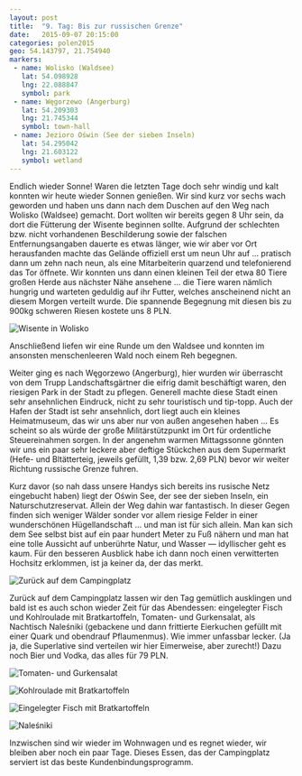 ```yaml
---
layout: post
title:  "9. Tag: Bis zur russischen Grenze"
date:   2015-09-07 20:15:00
categories: polen2015
geo: 54.143797, 21.754940
markers:
 - name: Wolisko (Waldsee)
   lat: 54.098928 
   lng: 22.088847
   symbol: park
 - name: Węgorzewo (Angerburg)
   lat: 54.209303
   lng: 21.745344
   symbol: town-hall
 - name: Jezioro Oświn (See der sieben Inseln)
   lat: 54.295042
   lng: 21.603122
   symbol: wetland
---
```


Endlich wieder Sonne! Waren die letzten Tage doch sehr windig und kalt konnten wir heute wieder Sonnen genießen.
Wir sind kurz vor sechs wach geworden und haben uns dann nach dem Duschen auf den Weg nach Wolisko (Waldsee)
gemacht. Dort wollten wir bereits gegen 8 Uhr sein, da dort die Fütterung der Wisente beginnen sollte. Aufgrund der
schlechten bzw. nicht vorhandenen Beschilderung sowie der falschen Entfernungsangaben dauerte es etwas länger, wie
wir aber vor Ort herausfanden machte das Gelände offiziell erst um neun Uhr auf … pratisch dann um zehn nach neun,
als eine Mitarbeiterin quarzend und telefonierend das Tor öffnete. Wir konnten uns dann einen kleinen Teil der etwa
80 Tiere großen Herde aus nächster Nähe ansehene … die Tiere waren nämlich hungrig und warteten geduldig auf ihr Futter,
welches anscheinend nicht an diesem Morgen verteilt wurde. Die spannende Begegnung mit diesen bis zu 900kg schweren 
Riesen kostete uns 8 PLN.

![Wisente in Wolisko](https://pbs.twimg.com/media/COTNCGiVEAAaI1C.jpg)

Anschließend liefen wir eine Runde um den Waldsee und konnten im ansonsten menschenleeren Wald noch einem Reh begegnen.

Weiter ging es nach Węgorzewo (Angerburg), hier wurden wir überrascht von dem Trupp Landschaftsgärtner die eifrig damit
beschäftigt waren, den riesigen Park in der Stadt zu pflegen. Generell machte diese Stadt einen sehr ansehnlichen
Eindruck, nicht zu sehr touristisch und tip-topp. Auch der Hafen der Stadt ist sehr ansehnlich, dort liegt auch ein 
kleines Heimatmuseum, das wir uns aber nur von außen angesehen haben … Es scheint so als würde der große Militärstützpunkt
im Ort für ordentliche Steuereinahmen sorgen. In der angenehm warmen Mittagssonne gönnten wir uns ein paar sehr leckere
aber deftige Stückchen aus dem Supermarkt (Hefe- und Bltätterteig, jeweils gefüllt, 1,39 bzw. 2,69 PLN) bevor wir weiter
Richtung russische Grenze fuhren.

Kurz davor (so nah dass unsere Handys sich bereits ins rusische Netz eingebucht haben) liegt der Oświn See, der see der
sieben Inseln, ein Naturschutzreservat. Allein der Weg dahin war fantastisch. In dieser Gegen finden sich weniger Wälder
sonder vor allem riesige Felder in einer wunderschönen Hügellandschaft … und man ist für sich allein. Man kan sich dem
See selbst bist auf ein paar hundert Meter zu Fuß nähern und man hat eine tolle Aussicht auf unberührte Natur, und 
Wasser &mdash; idyllischer geht es kaum. Für den besseren Ausblick habe ich dann noch einen verwitterten Hochsitz 
erklommen, ist ja keiner da, der das merkt. 

![Zurück auf dem Campingplatz](https://pbs.twimg.com/media/COTOuWtWEAA9wt5.jpg)

Zurück auf dem Campingplatz lassen wir den Tag gemütlich ausklingen und bald ist es auch schon wieder Zeit für das 
Abendessen: eingelegter Fisch und Kohlroulade mit Bratkartoffeln, Tomaten- und Gurkensalat, als Nachtisch Naleśniki 
(gebackene und dann frittierte Eierkuchen gefüllt mit einer Quark und obendrauf Pflaumenmus). Wie immer unfassbar 
lecker. (Ja ja, die Superlative sind verteilen wir hier Eimerweise, aber zurecht!) Dazu noch Bier und Vodka, das alles
für 79 PLN.

![Tomaten- und Gurkensalat](https://pbs.twimg.com/media/COUjXDeUsAAy53c.jpg)

![Kohlroulade mit Bratkartoffeln](https://pbs.twimg.com/media/COUjaEbUwAEywfp.jpg)

![Eingelegter Fisch mit Bratkartoffeln](https://pbs.twimg.com/media/COUjcO5UcAAv-8g.jpg)

![Naleśniki](https://pbs.twimg.com/media/COUjdNDUYAAgTHr.jpg)

Inzwischen sind wir wieder im Wohnwagen und es regnet wieder, wir bleiben aber noch ein paar Tage. Dieses Essen, das der
Campingplatz serviert ist das beste Kundenbindungsprogramm.
